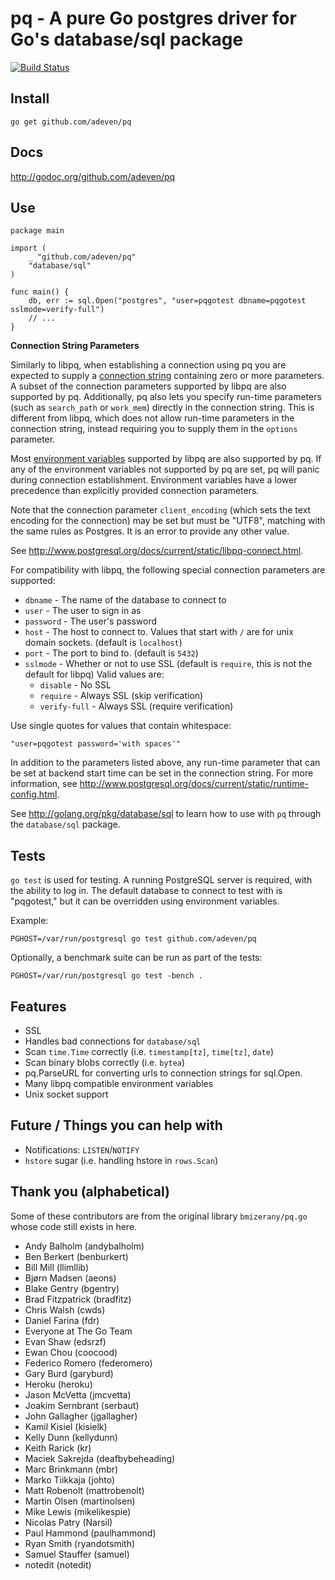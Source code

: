 # pq - A pure Go postgres driver for Go's database/sql package

[![Build Status](https://travis-ci.org/adeven/pq.png?branch=master)](https://travis-ci.org/lib/pq)

## Install

	go get github.com/adeven/pq

## Docs

<http://godoc.org/github.com/adeven/pq>

## Use

	package main

	import (
		_ "github.com/adeven/pq"
		"database/sql"
	)

	func main() {
		db, err := sql.Open("postgres", "user=pqgotest dbname=pqgotest sslmode=verify-full")
		// ...
	}

**Connection String Parameters**

Similarly to libpq, when establishing a connection using pq you are expected to
supply a [connection string](http://www.postgresql.org/docs/current/static/libpq-connect.html#LIBPQ-CONNSTRING)
containing zero or more parameters.  A subset of the connection parameters
supported by libpq are also supported by pq.  Additionally, pq also lets you
specify run-time parameters (such as `search_path` or `work_mem`) directly in
the connection string.  This is different from libpq, which does not allow
run-time parameters in the connection string, instead requiring you to supply
them in the `options` parameter.

Most [environment variables](http://www.postgresql.org/docs/current/static/libpq-envars.html)
supported by libpq are also supported by pq.  If any of the environment
variables not supported by pq are set, pq will panic during connection
establishment.  Environment variables have a lower precedence than explicitly
provided connection parameters.

Note that the connection parameter `client_encoding` (which sets the
text encoding for the connection) may be set but must be "UTF8",
matching with the same rules as Postgres. It is an error to provide
any other value.

See http://www.postgresql.org/docs/current/static/libpq-connect.html.

For compatibility with libpq, the following special connection parameters are
supported:

* `dbname` - The name of the database to connect to
* `user` - The user to sign in as
* `password` - The user's password
* `host` - The host to connect to. Values that start with `/` are for unix domain sockets. (default is `localhost`)
* `port` - The port to bind to. (default is `5432`)
* `sslmode` - Whether or not to use SSL (default is `require`, this is not the default for libpq)
	Valid values are:
	* `disable` - No SSL
	* `require` - Always SSL (skip verification)
	* `verify-full` - Always SSL (require verification)

Use single quotes for values that contain whitespace:

    "user=pqgotest password='with spaces'"

In addition to the parameters listed above, any run-time parameter that can be
set at backend start time can be set in the connection string.  For more
information, see
http://www.postgresql.org/docs/current/static/runtime-config.html.

See http://golang.org/pkg/database/sql to learn how to use with `pq` through the `database/sql` package.

## Tests

`go test` is used for testing.  A running PostgreSQL server is
required, with the ability to log in.  The default database to connect
to test with is "pqgotest," but it can be overridden using environment
variables.

Example:

	PGHOST=/var/run/postgresql go test github.com/adeven/pq

Optionally, a benchmark suite can be run as part of the tests:

	PGHOST=/var/run/postgresql go test -bench .

## Features

* SSL
* Handles bad connections for `database/sql`
* Scan `time.Time` correctly (i.e. `timestamp[tz]`, `time[tz]`, `date`)
* Scan binary blobs correctly (i.e. `bytea`)
* pq.ParseURL for converting urls to connection strings for sql.Open.
* Many libpq compatible environment variables
* Unix socket support

## Future / Things you can help with

* Notifications: `LISTEN`/`NOTIFY`
* `hstore` sugar (i.e. handling hstore in `rows.Scan`)

## Thank you (alphabetical)

Some of these contributors are from the original library `bmizerany/pq.go` whose
code still exists in here.

* Andy Balholm (andybalholm)
* Ben Berkert (benburkert)
* Bill Mill (llimllib)
* Bjørn Madsen (aeons)
* Blake Gentry (bgentry)
* Brad Fitzpatrick (bradfitz)
* Chris Walsh (cwds)
* Daniel Farina (fdr)
* Everyone at The Go Team
* Evan Shaw (edsrzf)
* Ewan Chou (coocood)
* Federico Romero (federomero)
* Gary Burd (garyburd)
* Heroku (heroku)
* Jason McVetta (jmcvetta)
* Joakim Sernbrant (serbaut)
* John Gallagher (jgallagher)
* Kamil Kisiel (kisielk)
* Kelly Dunn (kellydunn)
* Keith Rarick (kr)
* Maciek Sakrejda (deafbybeheading)
* Marc Brinkmann (mbr)
* Marko Tiikkaja (johto)
* Matt Robenolt (mattrobenolt)
* Martin Olsen (martinolsen)
* Mike Lewis (mikelikespie)
* Nicolas Patry (Narsil)
* Paul Hammond (paulhammond)
* Ryan Smith (ryandotsmith)
* Samuel Stauffer (samuel)
* notedit (notedit)
